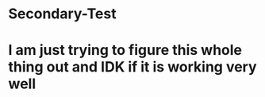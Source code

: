 # Secondary-Test
# I am just trying to figure this whole thing out and IDK if it is working very well

